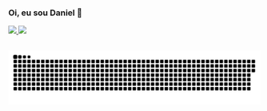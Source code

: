 ### Oi, eu sou Daniel 🖖 

 <div>
  <a href="https://github.com/DanielVitoriano">
  <img height="180em" src="https://github-readme-stats.vercel.app/api?username=DanielVitoriano&show_icons=true&theme=tokyonight&include_all_commits=true&count_private=true"/>
  <img height="180em" src="https://github-readme-stats.vercel.app/api/top-langs/?username=DanielVitoriano&layout=compact&langs_count=7&theme=tokyonight"/>
</div>
  
  ##
 
<div> 
 <img src="https://github.com/DanielVitoriano/DanielVitoriano/blob/output/github-contribution-grid-snake.svg" />
</div>

